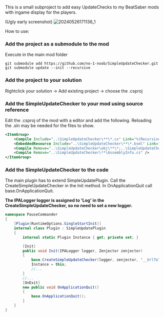 This is a small subproject to add easy UpdateChecks to my BeatSaber mods with ingame display for the players.

(Ugly early screenshot)
![20240526171136_1](https://github.com/no-1-noob/SimpleUpdateChecker/assets/91905916/d237270e-5adc-46a2-90af-3644a3eeef7f)

How to use:
### Add the project as a submodule to the mod
Execute in the main mod folder
```
git submodule add https://github.com/no-1-noob/SimpleUpdateChecker.git
git submodule update --init --recursive
```
### Add the project to your solution
Rightclick your solution -> Add existing project -> choose the .csproj

### Add the SimpleUpdateChecker to your mod using source reference
Edit the .csproj of the mod with a editor and add the following. Reloading the .sln may be needed for the files to show.
```xml
<ItemGroup>
    <Compile Include="..\SimpleUpdateChecker\**\*.cs" Link="%(RecursiveDir)%(FileName)%(Extension)" />
    <EmbeddedResource Include="..\SimpleUpdateChecker\**\*.bsml" Link="%(RecursiveDir)%(FileName)%(Extension)" />
    <Compile Remove="..\SimpleUpdateChecker\obj\**\*;..\SimpleUpdateChecker\**\obj\**\*" />
    <Compile Remove="..\SimpleUpdateChecker\**\AssemblyInfo.cs" />
</ItemGroup>
```
### Add the SimpleUpdateChecker to the code
The main plugin has to extend SimpleUpdatePlugin. Call the CreateSimpleUpdateChecker in the Init method. In OnApplicationQuit call base.OnApplicationQuit.

<b>The IPALogger logger is assigned to 'Log' in the CreateSimpleUpdateChecker, so no need to set a new logger.</b>
```c#
namespace PauseCommander
{
    [Plugin(RuntimeOptions.SingleStartInit)]
    internal class Plugin : SimpleUpdatePlugin
    {
        internal static Plugin Instance { get; private set; }

        [Init]
        public void Init(IPALogger logger, Zenjector zenjector)
        {
            base.CreateSimpleUpdateChecker(logger, zenjector, "__UrlToTheNewestVersionStringHere__", "__UrlToNewVersionPageHere__");
            Instance = this;
            //...
        }
        //...
        [OnExit]
        new public void OnApplicationQuit()
        {
            base.OnApplicationQuit();
        }
    }
}
```
